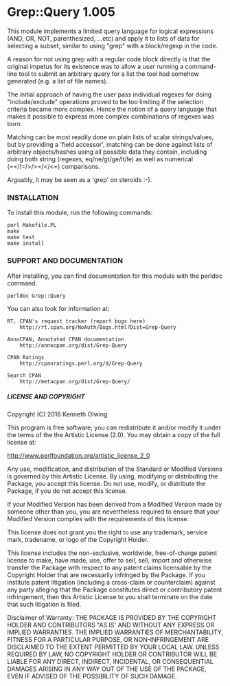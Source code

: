 # Grep::Query 1.005

This module implements a limited query language for logical expressions
(AND, OR, NOT, parenthesized, ...etc) and apply it to lists of data for
selecting a subset, similar to using "grep" with a block/regexp in the code.

A reason for not using grep with a regular code block directly is that the
original impetus for its existence was to allow a user running a command-line
tool to submit an arbitrary query for a list the tool had somehow generated
(e.g. a list of file names).

The initial approach of having the user pass individual regexes for doing
"include/exclude" operations proved to be too limiting if the selection
criteria became more complex. Hence the notion of a query language that
makes it possible to express more complex combinations of regexes was born.  

Matching can be most readily done on plain lists of scalar strings/values,
but by providing a 'field accessor', matching can be done against lists of
arbitrary objects/hashes using all possible data they contain, including
doing both string (regexes, eq/ne/gt/ge/lt/le) as well as numerical
(==/!=/>/>=/</<=) comparisons.

Arguably, it may be seen as a 'grep' on steroids :-).

### INSTALLATION

To install this module, run the following commands:

	perl Makefile.PL
	make
	make test
	make install

### SUPPORT AND DOCUMENTATION

After installing, you can find documentation for this module with the
perldoc command.

    perldoc Grep::Query

You can also look for information at:

    RT, CPAN's request tracker (report bugs here)
        http://rt.cpan.org/NoAuth/Bugs.html?Dist=Grep-Query

    AnnoCPAN, Annotated CPAN documentation
        http://annocpan.org/dist/Grep-Query

    CPAN Ratings
        http://cpanratings.perl.org/d/Grep-Query

    Search CPAN
        http://metacpan.org/dist/Grep-Query/

##### LICENSE AND COPYRIGHT

Copyright (C) 2016 Kenneth Olwing

This program is free software; you can redistribute it and/or modify it
under the terms of the the Artistic License (2.0). You may obtain a
copy of the full license at:

http://www.perlfoundation.org/artistic_license_2_0

Any use, modification, and distribution of the Standard or Modified
Versions is governed by this Artistic License. By using, modifying or
distributing the Package, you accept this license. Do not use, modify,
or distribute the Package, if you do not accept this license.

If your Modified Version has been derived from a Modified Version made
by someone other than you, you are nevertheless required to ensure that
your Modified Version complies with the requirements of this license.

This license does not grant you the right to use any trademark, service
mark, tradename, or logo of the Copyright Holder.

This license includes the non-exclusive, worldwide, free-of-charge
patent license to make, have made, use, offer to sell, sell, import and
otherwise transfer the Package with respect to any patent claims
licensable by the Copyright Holder that are necessarily infringed by the
Package. If you institute patent litigation (including a cross-claim or
counterclaim) against any party alleging that the Package constitutes
direct or contributory patent infringement, then this Artistic License
to you shall terminate on the date that such litigation is filed.

Disclaimer of Warranty: THE PACKAGE IS PROVIDED BY THE COPYRIGHT HOLDER
AND CONTRIBUTORS "AS IS' AND WITHOUT ANY EXPRESS OR IMPLIED WARRANTIES.
THE IMPLIED WARRANTIES OF MERCHANTABILITY, FITNESS FOR A PARTICULAR
PURPOSE, OR NON-INFRINGEMENT ARE DISCLAIMED TO THE EXTENT PERMITTED BY
YOUR LOCAL LAW. UNLESS REQUIRED BY LAW, NO COPYRIGHT HOLDER OR
CONTRIBUTOR WILL BE LIABLE FOR ANY DIRECT, INDIRECT, INCIDENTAL, OR
CONSEQUENTIAL DAMAGES ARISING IN ANY WAY OUT OF THE USE OF THE PACKAGE,
EVEN IF ADVISED OF THE POSSIBILITY OF SUCH DAMAGE.
